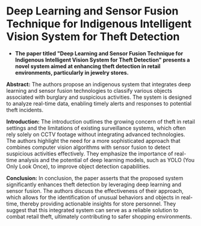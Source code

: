# Deep Learning and Sensor Fusion Technique for Indigenous Intelligent Vision System for Theft Detection

- **The paper titled "Deep Learning and Sensor Fusion Technique for Indigenous Intelligent Vision System for Theft Detection" presents a novel system aimed at enhancing theft detection in retail environments, particularly in jewelry stores.**

**Abstract:**
The authors propose an indigenous system that integrates deep learning and sensor fusion technologies to classify various objects associated with burglary and suspicious activities. The system is designed to analyze real-time data, enabling timely alerts and responses to potential theft incidents.

**Introduction:**
The introduction outlines the growing concern of theft in retail settings and the limitations of existing surveillance systems, which often rely solely on CCTV footage without integrating advanced technologies. The authors highlight the need for a more sophisticated approach that combines computer vision algorithms with sensor fusion to detect suspicious activities effectively. They emphasize the importance of real-time analysis and the potential of deep learning models, such as YOLO (You Only Look Once), to improve object detection capabilities.

**Conclusion:**
In conclusion, the paper asserts that the proposed system significantly enhances theft detection by leveraging deep learning and sensor fusion. The authors discuss the effectiveness of their approach, which allows for the identification of unusual behaviors and objects in real-time, thereby providing actionable insights for store personnel. They suggest that this integrated system can serve as a reliable solution to combat retail theft, ultimately contributing to safer shopping environments.
